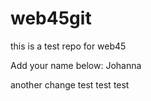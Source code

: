 # web45git
this is a test repo for web45


Add your name below: 
Johanna

another change test test test